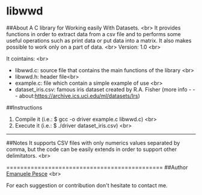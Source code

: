 libwwd
=======

##About
A C library for Working easily With Datasets. <br\>
It provides functions in order to extract data from a csv file and to performs some useful operations such as print data or put data into a matrix. It also makes possible to work only on a part of data. <br\>
Version: 1.0 <br\>


It cointains: <br\>
- libwwd.c: source file that contains the main functions of the library <br\>
- libwwd.h: header file<br\>
- example.c: file which contain a simple example of use <br\>
- dataset_iris.csv: famous iris dataset created by R.A. Fisher (more info - - - about:https://archive.ics.uci.edu/ml/datasets/Irs)

##Instructions
1. Compile it (i.e.: $ gcc -o driver example.c libwwd.c) <br\>
2. Execute it (i.e.: $ ./driver dataset_iris.csv) <br\>

---------------------------------------------
##Notes
It supports CSV files with only numerics values separated by comma, but the code can be easily extends in order to support other delimitators.  <br\>


=============================================
##Author
[Emanuele Pesce](https://github.com/emanuelepesce/) <br\>

For each suggestion or contribution don't hesitate to contact me.

